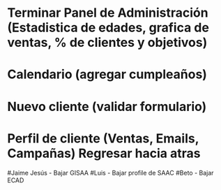 # Terminar Panel de Administración (Estadistica de edades, grafica de ventas, % de clientes y objetivos)
# Calendario (agregar cumpleaños)
# Nuevo cliente (validar formulario)
# Perfil de cliente (Ventas, Emails, Campañas) Regresar hacia atras

#Jaime Jesús - Bajar GISAA
#Luis - Bajar profile de SAAC
#Beto - Bajar ECAD
